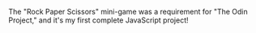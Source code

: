 The "Rock Paper Scissors" mini-game was a requirement for "The Odin Project,"
and it's my first complete JavaScript project!

